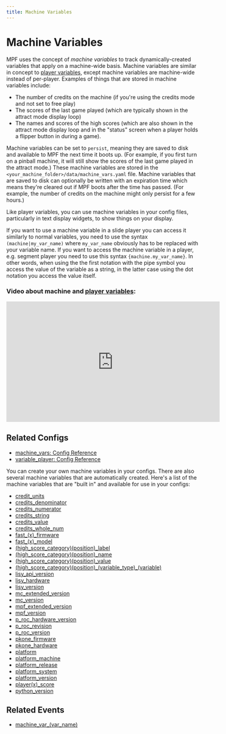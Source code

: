 ```yaml
---
title: Machine Variables
---
```


# Machine Variables

MPF uses the concept of *machine variables* to track dynamically-created
variables that apply on a machine-wide basis. Machine variables are
similar in concept to
[player variables](../game_logic/players.md), except machine variables are machine-wide instead of
per-player. Examples of things that are stored in machine variables
include:

* The number of credits on the machine (if you're using the credits
    mode and not set to free play)
* The scores of the last game played (which are typically shown in the
    attract mode display loop)
* The names and scores of the high scores (which are also shown in the
    attract mode display loop and in the "status" screen when a player
    holds a flipper button in during a game).

Machine variables can be set to `persist`, meaning they are saved to
disk and available to MPF the next time it boots up. (For example, if
you first turn on a pinball machine, it will still show the scores of
the last game played in the attract mode.) These machine variables are
stored in the `<your_machine_folder>/data/machine_vars.yaml` file.
Machine variables that are saved to disk can optionally be written with
an expiration time which means they're cleared out if MPF boots after
the time has passed. (For example, the number of credits on the machine
might only persist for a few hours.)

Like player variables, you can use machine variables in your config
files, particularly in text display widgets, to show things on your
display.

If you want to use a machine variable in a slide player you can access
it similarly to normal variables, you need to use the syntax
`(machine|my_var_name)` where `my_var_name` obviously has to be replaced
with your variable name. If you want to access the machine variable in a player, e.g. segment player you need to use this syntax
`{machine.my_var_name}`. In other words, when using the the first notation with the pipe symbol you access the value of the variable
as a string, in the latter case using the dot notation you access the value itself.

### Video about machine and [player variables](../player_vars/index.md):

<div class="video-wrapper">
<iframe width="560" height="315" src="https://www.youtube.com/embed/PUxEsNUGXPY" title="YouTube video player" frameborder="0" allow="accelerometer; autoplay; clipboard-write; encrypted-media; gyroscope; picture-in-picture" allowfullscreen></iframe>
</div>

## Related Configs

* [machine_vars: Config Reference](../config/machine_vars.md)
* [variable_player: Config Reference](../config/variable_player.md)

You can create your own machine variables in your configs. There are
also several machine variables that are automatically created. Here's a
list of the machine variables that are "built in" and available for
use in your configs:

* [credit_units](credit_units.md)
* [credits_denominator](credits_denominator.md)
* [credits_numerator](credits_numerator.md)
* [credits_string](credits_string.md)
* [credits_value](credits_value.md)
* [credits_whole_num](credits_whole_num.md)
* [fast_(x)_firmware](fast_x_firmware.md)
* [fast_(x)_model](fast_x_model.md)
* [(high_score_category)(position)_label](high_score_categoryposition_label.md)
* [(high_score_category)(position)_name](high_score_categoryposition_name.md)
* [(high_score_category)(position)_value](high_score_categoryposition_value.md)
* [(high_score_category)(position)\_(variable_type)_(variable)](high_score_categoryposition_variabletype_variable.md)
* [lisy_api_version](lisy_api_version.md)
* [lisy_hardware](lisy_hardware.md)
* [lisy_version](lisy_version.md)
* [mc_extended_version](mc_extended_version.md)
* [mc_version](mc_version.md)
* [mpf_extended_version](mpf_extended_version.md)
* [mpf_version](mpf_version.md)
* [p_roc_hardware_version](p_roc_hardware_version.md)
* [p_roc_revision](p_roc_revision.md)
* [p_roc_version](p_roc_version.md)
* [pkone_firmware](pkone_firmware.md)
* [pkone_hardware](pkone_hardware.md)
* [platform](platform.md)
* [platform_machine](platform_machine.md)
* [platform_release](platform_release.md)
* [platform_system](platform_system.md)
* [platform_version](platform_version.md)
* [player(x)_score](playerx_score.md)
* [python_version](python_version.md)

## Related Events

* [machine_var_(var_name)](../events/machine_var_machine_var.md)
